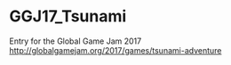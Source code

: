 # GGJ17_Tsunami
Entry for the Global Game Jam 2017
http://globalgamejam.org/2017/games/tsunami-adventure

